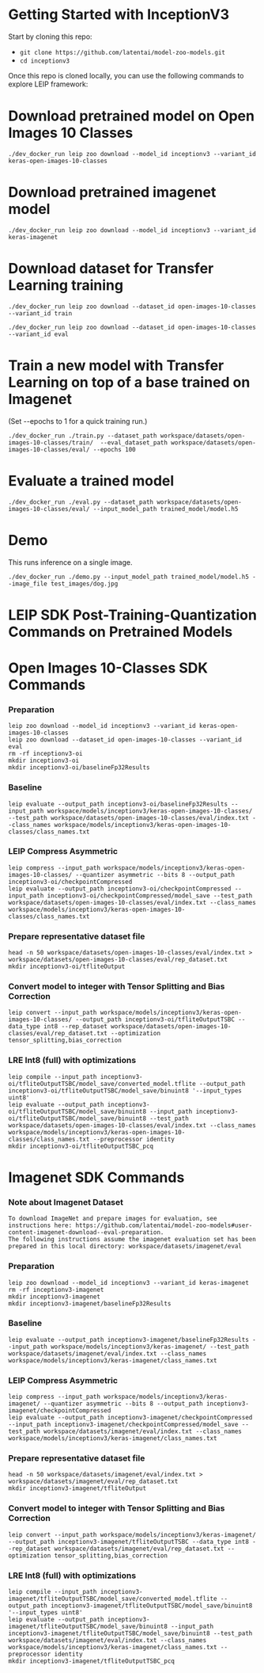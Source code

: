 # Getting Started with InceptionV3

Start by cloning this repo:
* ```git clone https://github.com/latentai/model-zoo-models.git```
* ```cd inceptionv3```

Once this repo is cloned locally, you can use the following commands to explore LEIP framework:


# Download pretrained model on Open Images 10 Classes
```
./dev_docker_run leip zoo download --model_id inceptionv3 --variant_id keras-open-images-10-classes
```

# Download pretrained imagenet model
```
./dev_docker_run leip zoo download --model_id inceptionv3 --variant_id keras-imagenet
```

# Download dataset for Transfer Learning training
```
./dev_docker_run leip zoo download --dataset_id open-images-10-classes --variant_id train

./dev_docker_run leip zoo download --dataset_id open-images-10-classes --variant_id eval
```

# Train a new model with Transfer Learning on top of a base trained on Imagenet

(Set --epochs to 1 for a quick training run.)
```
./dev_docker_run ./train.py --dataset_path workspace/datasets/open-images-10-classes/train/  --eval_dataset_path workspace/datasets/open-images-10-classes/eval/ --epochs 100
```

# Evaluate a trained model

```
./dev_docker_run ./eval.py --dataset_path workspace/datasets/open-images-10-classes/eval/ --input_model_path trained_model/model.h5
```

# Demo

This runs inference on a single image.
```
./dev_docker_run ./demo.py --input_model_path trained_model/model.h5 --image_file test_images/dog.jpg
```

# LEIP SDK Post-Training-Quantization Commands on Pretrained Models

# Open Images 10-Classes SDK Commands
### Preparation
```
leip zoo download --model_id inceptionv3 --variant_id keras-open-images-10-classes
leip zoo download --dataset_id open-images-10-classes --variant_id eval
rm -rf inceptionv3-oi
mkdir inceptionv3-oi
mkdir inceptionv3-oi/baselineFp32Results
```
### Baseline
```
leip evaluate --output_path inceptionv3-oi/baselineFp32Results --input_path workspace/models/inceptionv3/keras-open-images-10-classes/ --test_path workspace/datasets/open-images-10-classes/eval/index.txt --class_names workspace/models/inceptionv3/keras-open-images-10-classes/class_names.txt
```
### LEIP Compress Asymmetric
```
leip compress --input_path workspace/models/inceptionv3/keras-open-images-10-classes/ --quantizer asymmetric --bits 8 --output_path inceptionv3-oi/checkpointCompressed
leip evaluate --output_path inceptionv3-oi/checkpointCompressed --input_path inceptionv3-oi/checkpointCompressed/model_save --test_path workspace/datasets/open-images-10-classes/eval/index.txt --class_names workspace/models/inceptionv3/keras-open-images-10-classes/class_names.txt
```
### Prepare representative dataset file
```
head -n 50 workspace/datasets/open-images-10-classes/eval/index.txt > workspace/datasets/open-images-10-classes/eval/rep_dataset.txt
mkdir inceptionv3-oi/tfliteOutput
```
### Convert model to integer with Tensor Splitting and Bias Correction
```
leip convert --input_path workspace/models/inceptionv3/keras-open-images-10-classes/ --output_path inceptionv3-oi/tfliteOutputTSBC --data_type int8 --rep_dataset workspace/datasets/open-images-10-classes/eval/rep_dataset.txt --optimization tensor_splitting,bias_correction
```
### LRE Int8 (full) with optimizations
```
leip compile --input_path inceptionv3-oi/tfliteOutputTSBC/model_save/converted_model.tflite --output_path inceptionv3-oi/tfliteOutputTSBC/model_save/binuint8 '--input_types uint8'
leip evaluate --output_path inceptionv3-oi/tfliteOutputTSBC/model_save/binuint8 --input_path inceptionv3-oi/tfliteOutputTSBC/model_save/binuint8 --test_path workspace/datasets/open-images-10-classes/eval/index.txt --class_names workspace/models/inceptionv3/keras-open-images-10-classes/class_names.txt --preprocessor identity
mkdir inceptionv3-oi/tfliteOutputTSBC_pcq
```
# Imagenet SDK Commands
### Note about Imagenet Dataset
```
To download ImageNet and prepare images for evaluation, see instructions here: https://github.com/latentai/model-zoo-models#user-content-imagenet-download--eval-preparation.
The following instructions assume the imagenet evaluation set has been prepared in this local directory: workspace/datasets/imagenet/eval
```
### Preparation
```
leip zoo download --model_id inceptionv3 --variant_id keras-imagenet
rm -rf inceptionv3-imagenet
mkdir inceptionv3-imagenet
mkdir inceptionv3-imagenet/baselineFp32Results
```
### Baseline
```
leip evaluate --output_path inceptionv3-imagenet/baselineFp32Results --input_path workspace/models/inceptionv3/keras-imagenet/ --test_path workspace/datasets/imagenet/eval/index.txt --class_names workspace/models/inceptionv3/keras-imagenet/class_names.txt
```
### LEIP Compress Asymmetric
```
leip compress --input_path workspace/models/inceptionv3/keras-imagenet/ --quantizer asymmetric --bits 8 --output_path inceptionv3-imagenet/checkpointCompressed
leip evaluate --output_path inceptionv3-imagenet/checkpointCompressed --input_path inceptionv3-imagenet/checkpointCompressed/model_save --test_path workspace/datasets/imagenet/eval/index.txt --class_names workspace/models/inceptionv3/keras-imagenet/class_names.txt
```
### Prepare representative dataset file
```
head -n 50 workspace/datasets/imagenet/eval/index.txt > workspace/datasets/imagenet/eval/rep_dataset.txt
mkdir inceptionv3-imagenet/tfliteOutput
```
### Convert model to integer with Tensor Splitting and Bias Correction
```
leip convert --input_path workspace/models/inceptionv3/keras-imagenet/ --output_path inceptionv3-imagenet/tfliteOutputTSBC --data_type int8 --rep_dataset workspace/datasets/imagenet/eval/rep_dataset.txt --optimization tensor_splitting,bias_correction
```
### LRE Int8 (full) with optimizations
```
leip compile --input_path inceptionv3-imagenet/tfliteOutputTSBC/model_save/converted_model.tflite --output_path inceptionv3-imagenet/tfliteOutputTSBC/model_save/binuint8 '--input_types uint8'
leip evaluate --output_path inceptionv3-imagenet/tfliteOutputTSBC/model_save/binuint8 --input_path inceptionv3-imagenet/tfliteOutputTSBC/model_save/binuint8 --test_path workspace/datasets/imagenet/eval/index.txt --class_names workspace/models/inceptionv3/keras-imagenet/class_names.txt --preprocessor identity
mkdir inceptionv3-imagenet/tfliteOutputTSBC_pcq
```
